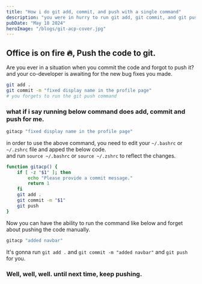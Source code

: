 ```yaml
---
title: "How i do git add, commit, and push with a single command"
description: "you were in hurry to run git add, git commit, and git push? Well, Learn how."
pubDate: "May 18 2024"
heroImage: "/blogs/git-acp-cover.jpg"
---
```


## Office is on fire 🔥, Push the code to git. 

Are you ever in a situation when you commit the code and forgot to push it? and your co-developer is awaiting for the new bug fixes you made. 

```bash
git add .
git commit -m "fixed display name in the profile page"
# you forgets to run the git push command
```

### what if i say running below command does add, commit and push for me. 

```bash
gitacp "fixed display name in the profile page"
```
in order to use the above command, you need to edit your `~/.bashrc` or `~/.zshrc` file and apped the below code. <br/>
and run `source ~/.bashrc` or `source ~/.zshrc` to reflect the changes.
```bash
function gitacp() {
    if [ -z "$1" ]; then
        echo "Please provide a commit message."
        return 1
    fi
    git add .
    git commit -m "$1"
    git push
}

```

Now you can have the ability to run the command like below and forget about pushing the code manually.

```bash
gitacp "added navbar"
```

It's gonna run `git add .` and `git commit -m "added navbar"` and `git push` for you.

### Well, well, well. until next time, keep pushing.